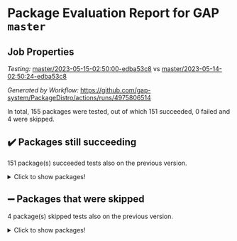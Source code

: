 # Package Evaluation Report for GAP `master`

## Job Properties

*Testing:* [master/2023-05-15-02:50:00-edba53c8](https://github.com/gap-system/PackageDistro/blob/data/reports/master/2023-05-15-02:50:00-edba53c8) vs [master/2023-05-14-02:50:24-edba53c8](https://github.com/gap-system/PackageDistro/blob/data/reports/master/2023-05-14-02:50:24-edba53c8)

*Generated by Workflow:* https://github.com/gap-system/PackageDistro/actions/runs/4975806514

In total, 155 packages were tested, out of which 151 succeeded, 0 failed and 4 were skipped.

## :heavy_check_mark: Packages still succeeding

151 package(s) succeeded tests also on the previous version.
<details><summary>Click to show packages!</summary>

- 4ti2interface 2023.02-04 [(success)](https://github.com/gap-system/PackageDistro/actions/runs/4975806514/jobs/8903457165)
- ace 5.6.2 [(success)](https://github.com/gap-system/PackageDistro/actions/runs/4975806514/jobs/8903457296)
- aclib 1.3.2 [(success)](https://github.com/gap-system/PackageDistro/actions/runs/4975806514/jobs/8903457417)
- agt 0.3.1 [(success)](https://github.com/gap-system/PackageDistro/actions/runs/4975806514/jobs/8903457555)
- alnuth 3.2.1 [(success)](https://github.com/gap-system/PackageDistro/actions/runs/4975806514/jobs/8903457685)
- anupq 3.3.0 [(success)](https://github.com/gap-system/PackageDistro/actions/runs/4975806514/jobs/8903457805)
- atlasrep 2.1.6 [(success)](https://github.com/gap-system/PackageDistro/actions/runs/4975806514/jobs/8903457920)
- autodoc 2022.10.20 [(success)](https://github.com/gap-system/PackageDistro/actions/runs/4975806514/jobs/8903458058)
- automata 1.15 [(success)](https://github.com/gap-system/PackageDistro/actions/runs/4975806514/jobs/8903458198)
- automgrp 1.3.2 [(success)](https://github.com/gap-system/PackageDistro/actions/runs/4975806514/jobs/8903458319)
- autpgrp 1.11 [(success)](https://github.com/gap-system/PackageDistro/actions/runs/4975806514/jobs/8903458432)
- cap 2023.05-04 [(success)](https://github.com/gap-system/PackageDistro/actions/runs/4975806514/jobs/8903458570)
- caratinterface 2.3.5 [(success)](https://github.com/gap-system/PackageDistro/actions/runs/4975806514/jobs/8903458726)
- cddinterface 2022.11.01 [(success)](https://github.com/gap-system/PackageDistro/actions/runs/4975806514/jobs/8903458871)
- circle 1.6.6 [(success)](https://github.com/gap-system/PackageDistro/actions/runs/4975806514/jobs/8903458997)
- classicpres 1.22 [(success)](https://github.com/gap-system/PackageDistro/actions/runs/4975806514/jobs/8903459123)
- cohomolo 1.6.11 [(success)](https://github.com/gap-system/PackageDistro/actions/runs/4975806514/jobs/8903459263)
- congruence 1.2.5 [(success)](https://github.com/gap-system/PackageDistro/actions/runs/4975806514/jobs/8903459388)
- corelg 1.56 [(success)](https://github.com/gap-system/PackageDistro/actions/runs/4975806514/jobs/8903459527)
- crime 1.6 [(success)](https://github.com/gap-system/PackageDistro/actions/runs/4975806514/jobs/8903459640)
- crisp 1.4.6 [(success)](https://github.com/gap-system/PackageDistro/actions/runs/4975806514/jobs/8903459753)
- crypting 0.10.4 [(success)](https://github.com/gap-system/PackageDistro/actions/runs/4975806514/jobs/8903459846)
- cryst 4.1.26 [(success)](https://github.com/gap-system/PackageDistro/actions/runs/4975806514/jobs/8903459932)
- crystcat 1.1.10 [(success)](https://github.com/gap-system/PackageDistro/actions/runs/4975806514/jobs/8903460048)
- ctbllib 1.3.5 [(success)](https://github.com/gap-system/PackageDistro/actions/runs/4975806514/jobs/8903460144)
- cubefree 1.19 [(success)](https://github.com/gap-system/PackageDistro/actions/runs/4975806514/jobs/8903460275)
- curlinterface 2.3.1 [(success)](https://github.com/gap-system/PackageDistro/actions/runs/4975806514/jobs/8903460382)
- cvec 2.8.1 [(success)](https://github.com/gap-system/PackageDistro/actions/runs/4975806514/jobs/8903460498)
- datastructures 0.3.0 [(success)](https://github.com/gap-system/PackageDistro/actions/runs/4975806514/jobs/8903460578)
- deepthought 1.0.6 [(success)](https://github.com/gap-system/PackageDistro/actions/runs/4975806514/jobs/8903460695)
- design 1.8 [(success)](https://github.com/gap-system/PackageDistro/actions/runs/4975806514/jobs/8903460794)
- difsets 2.3.1 [(success)](https://github.com/gap-system/PackageDistro/actions/runs/4975806514/jobs/8903460877)
- digraphs 1.6.2 [(success)](https://github.com/gap-system/PackageDistro/actions/runs/4975806514/jobs/8903460949)
- edim 1.3.7 [(success)](https://github.com/gap-system/PackageDistro/actions/runs/4975806514/jobs/8903461016)
- example 4.3.4 [(success)](https://github.com/gap-system/PackageDistro/actions/runs/4975806514/jobs/8903461091)
- examplesforhomalg 2023.02-04 [(success)](https://github.com/gap-system/PackageDistro/actions/runs/4975806514/jobs/8903461179)
- factint 1.6.3 [(success)](https://github.com/gap-system/PackageDistro/actions/runs/4975806514/jobs/8903461265)
- ferret 1.0.9 [(success)](https://github.com/gap-system/PackageDistro/actions/runs/4975806514/jobs/8903461344)
- fga 1.5.0 [(success)](https://github.com/gap-system/PackageDistro/actions/runs/4975806514/jobs/8903461415)
- fining 1.5.5 [(success)](https://github.com/gap-system/PackageDistro/actions/runs/4975806514/jobs/8903461488)
- float 1.0.3 [(success)](https://github.com/gap-system/PackageDistro/actions/runs/4975806514/jobs/8903461583)
- format 1.4.3 [(success)](https://github.com/gap-system/PackageDistro/actions/runs/4975806514/jobs/8903461648)
- forms 1.2.9 [(success)](https://github.com/gap-system/PackageDistro/actions/runs/4975806514/jobs/8903461726)
- fplsa 1.2.6 [(success)](https://github.com/gap-system/PackageDistro/actions/runs/4975806514/jobs/8903461810)
- fr 2.4.12 [(success)](https://github.com/gap-system/PackageDistro/actions/runs/4975806514/jobs/8903461876)
- francy 2.0.3 [(success)](https://github.com/gap-system/PackageDistro/actions/runs/4975806514/jobs/8903461938)
- fwtree 1.3 [(success)](https://github.com/gap-system/PackageDistro/actions/runs/4975806514/jobs/8903461992)
- gapdoc 1.6.6 [(success)](https://github.com/gap-system/PackageDistro/actions/runs/4975806514/jobs/8903462046)
- gauss 2023.02-04 [(success)](https://github.com/gap-system/PackageDistro/actions/runs/4975806514/jobs/8903462099)
- gaussforhomalg 2023.02-04 [(success)](https://github.com/gap-system/PackageDistro/actions/runs/4975806514/jobs/8903462147)
- gbnp 1.0.5 [(success)](https://github.com/gap-system/PackageDistro/actions/runs/4975806514/jobs/8903462196)
- generalizedmorphismsforcap 2023.03-01 [(success)](https://github.com/gap-system/PackageDistro/actions/runs/4975806514/jobs/8903462234)
- genss 1.6.8 [(success)](https://github.com/gap-system/PackageDistro/actions/runs/4975806514/jobs/8903462287)
- gradedmodules 2023.02-04 [(success)](https://github.com/gap-system/PackageDistro/actions/runs/4975806514/jobs/8903462335)
- gradedringforhomalg 2023.02-04 [(success)](https://github.com/gap-system/PackageDistro/actions/runs/4975806514/jobs/8903462381)
- grape 4.9.0 [(success)](https://github.com/gap-system/PackageDistro/actions/runs/4975806514/jobs/8903462432)
- groupoids 1.73 [(success)](https://github.com/gap-system/PackageDistro/actions/runs/4975806514/jobs/8903462482)
- grpconst 2.6.4 [(success)](https://github.com/gap-system/PackageDistro/actions/runs/4975806514/jobs/8903462532)
- guarana 0.96.3 [(success)](https://github.com/gap-system/PackageDistro/actions/runs/4975806514/jobs/8903462590)
- guava 3.18 [(success)](https://github.com/gap-system/PackageDistro/actions/runs/4975806514/jobs/8903462647)
- hap 1.55 [(success)](https://github.com/gap-system/PackageDistro/actions/runs/4975806514/jobs/8903462699)
- hapcryst 0.1.15 [(success)](https://github.com/gap-system/PackageDistro/actions/runs/4975806514/jobs/8903462754)
- hecke 1.5.3 [(success)](https://github.com/gap-system/PackageDistro/actions/runs/4975806514/jobs/8903462808)
- help 3.5 [(success)](https://github.com/gap-system/PackageDistro/actions/runs/4975806514/jobs/8903462867)
- homalg 2023.02-05 [(success)](https://github.com/gap-system/PackageDistro/actions/runs/4975806514/jobs/8903462910)
- homalgtocas 2023.02-04 [(success)](https://github.com/gap-system/PackageDistro/actions/runs/4975806514/jobs/8903462966)
- idrel 2.45 [(success)](https://github.com/gap-system/PackageDistro/actions/runs/4975806514/jobs/8903463018)
- images 1.3.1 [(success)](https://github.com/gap-system/PackageDistro/actions/runs/4975806514/jobs/8903463073)
- intpic 0.3.0 [(success)](https://github.com/gap-system/PackageDistro/actions/runs/4975806514/jobs/8903463159)
- io 4.8.1 [(success)](https://github.com/gap-system/PackageDistro/actions/runs/4975806514/jobs/8903463220)
- io_forhomalg 2023.02-04 [(success)](https://github.com/gap-system/PackageDistro/actions/runs/4975806514/jobs/8903463278)
- irredsol 1.4.4 [(success)](https://github.com/gap-system/PackageDistro/actions/runs/4975806514/jobs/8903463337)
- json 2.1.1 [(success)](https://github.com/gap-system/PackageDistro/actions/runs/4975806514/jobs/8903463404)
- jupyterkernel 1.5.0 [(success)](https://github.com/gap-system/PackageDistro/actions/runs/4975806514/jobs/8903463471)
- jupyterviz 1.5.6 [(success)](https://github.com/gap-system/PackageDistro/actions/runs/4975806514/jobs/8903463529)
- kan 1.35 [(success)](https://github.com/gap-system/PackageDistro/actions/runs/4975806514/jobs/8903463606)
- kbmag 1.5.11 [(success)](https://github.com/gap-system/PackageDistro/actions/runs/4975806514/jobs/8903463673)
- laguna 3.9.6 [(success)](https://github.com/gap-system/PackageDistro/actions/runs/4975806514/jobs/8903463746)
- liealgdb 2.2.1 [(success)](https://github.com/gap-system/PackageDistro/actions/runs/4975806514/jobs/8903463818)
- liepring 2.8 [(success)](https://github.com/gap-system/PackageDistro/actions/runs/4975806514/jobs/8903463893)
- liering 2.4.2 [(success)](https://github.com/gap-system/PackageDistro/actions/runs/4975806514/jobs/8903463967)
- linearalgebraforcap 2023.05-02 [(success)](https://github.com/gap-system/PackageDistro/actions/runs/4975806514/jobs/8903464053)
- localizeringforhomalg 2023.02-04 [(success)](https://github.com/gap-system/PackageDistro/actions/runs/4975806514/jobs/8903464131)
- loops 3.4.3 [(success)](https://github.com/gap-system/PackageDistro/actions/runs/4975806514/jobs/8903464215)
- lpres 1.0.3 [(success)](https://github.com/gap-system/PackageDistro/actions/runs/4975806514/jobs/8903464299)
- majoranaalgebras 1.5.1 [(success)](https://github.com/gap-system/PackageDistro/actions/runs/4975806514/jobs/8903464375)
- mapclass 1.4.6 [(success)](https://github.com/gap-system/PackageDistro/actions/runs/4975806514/jobs/8903464458)
- matgrp 0.70 [(success)](https://github.com/gap-system/PackageDistro/actions/runs/4975806514/jobs/8903464543)
- matricesforhomalg 2023.02-04 [(success)](https://github.com/gap-system/PackageDistro/actions/runs/4975806514/jobs/8903464636)
- modisom 2.5.4 [(success)](https://github.com/gap-system/PackageDistro/actions/runs/4975806514/jobs/8903464712)
- modulepresentationsforcap 2023.05-01 [(success)](https://github.com/gap-system/PackageDistro/actions/runs/4975806514/jobs/8903464816)
- modules 2023.02-04 [(success)](https://github.com/gap-system/PackageDistro/actions/runs/4975806514/jobs/8903464912)
- monoidalcategories 2023.04-01 [(success)](https://github.com/gap-system/PackageDistro/actions/runs/4975806514/jobs/8903465002)
- nconvex 2022.09-01 [(success)](https://github.com/gap-system/PackageDistro/actions/runs/4975806514/jobs/8903465117)
- nilmat 1.4.2 [(success)](https://github.com/gap-system/PackageDistro/actions/runs/4975806514/jobs/8903465213)
- nock 1.5 [(success)](https://github.com/gap-system/PackageDistro/actions/runs/4975806514/jobs/8903465321)
- normalizinterface 1.3.5 [(success)](https://github.com/gap-system/PackageDistro/actions/runs/4975806514/jobs/8903465424)
- nq 2.5.10 [(success)](https://github.com/gap-system/PackageDistro/actions/runs/4975806514/jobs/8903465503)
- numericalsgps 1.3.1 [(success)](https://github.com/gap-system/PackageDistro/actions/runs/4975806514/jobs/8903465594)
- openmath 11.5.3 [(success)](https://github.com/gap-system/PackageDistro/actions/runs/4975806514/jobs/8903465746)
- orb 4.9.0 [(success)](https://github.com/gap-system/PackageDistro/actions/runs/4975806514/jobs/8903465855)
- packagemanager 1.4.1 [(success)](https://github.com/gap-system/PackageDistro/actions/runs/4975806514/jobs/8903465964)
- patternclass 2.4.3 [(success)](https://github.com/gap-system/PackageDistro/actions/runs/4975806514/jobs/8903466082)
- permut 2.0.4 [(success)](https://github.com/gap-system/PackageDistro/actions/runs/4975806514/jobs/8903466204)
- polenta 1.3.10 [(success)](https://github.com/gap-system/PackageDistro/actions/runs/4975806514/jobs/8903466354)
- polymaking 0.8.6 [(success)](https://github.com/gap-system/PackageDistro/actions/runs/4975806514/jobs/8903466473)
- primgrp 3.4.4 [(success)](https://github.com/gap-system/PackageDistro/actions/runs/4975806514/jobs/8903466584)
- profiling 2.5.2 [(success)](https://github.com/gap-system/PackageDistro/actions/runs/4975806514/jobs/8903466680)
- qpa 1.34 [(success)](https://github.com/gap-system/PackageDistro/actions/runs/4975806514/jobs/8903466794)
- quagroup 1.8.3 [(success)](https://github.com/gap-system/PackageDistro/actions/runs/4975806514/jobs/8903466904)
- radiroot 2.9 [(success)](https://github.com/gap-system/PackageDistro/actions/runs/4975806514/jobs/8903467027)
- rcwa 4.7.1 [(success)](https://github.com/gap-system/PackageDistro/actions/runs/4975806514/jobs/8903467167)
- rds 1.8 [(success)](https://github.com/gap-system/PackageDistro/actions/runs/4975806514/jobs/8903467294)
- recog 1.4.2 [(success)](https://github.com/gap-system/PackageDistro/actions/runs/4975806514/jobs/8903467417)
- repndecomp 1.3.0 [(success)](https://github.com/gap-system/PackageDistro/actions/runs/4975806514/jobs/8903467547)
- repsn 3.1.1 [(success)](https://github.com/gap-system/PackageDistro/actions/runs/4975806514/jobs/8903467668)
- resclasses 4.7.3 [(success)](https://github.com/gap-system/PackageDistro/actions/runs/4975806514/jobs/8903467785)
- ringsforhomalg 2023.02-05 [(success)](https://github.com/gap-system/PackageDistro/actions/runs/4975806514/jobs/8903467911)
- sco 2023.02-04 [(success)](https://github.com/gap-system/PackageDistro/actions/runs/4975806514/jobs/8903468018)
- scscp 2.4.1 [(success)](https://github.com/gap-system/PackageDistro/actions/runs/4975806514/jobs/8903468141)
- semigroups 5.2.1 [(success)](https://github.com/gap-system/PackageDistro/actions/runs/4975806514/jobs/8903468264)
- sglppow 2.3 [(success)](https://github.com/gap-system/PackageDistro/actions/runs/4975806514/jobs/8903468383)
- sgpviz 0.999.5 [(success)](https://github.com/gap-system/PackageDistro/actions/runs/4975806514/jobs/8903468528)
- simpcomp 2.1.14 [(success)](https://github.com/gap-system/PackageDistro/actions/runs/4975806514/jobs/8903468655)
- singular 2023.02.09 [(success)](https://github.com/gap-system/PackageDistro/actions/runs/4975806514/jobs/8903468807)
- sl2reps 1.1 [(success)](https://github.com/gap-system/PackageDistro/actions/runs/4975806514/jobs/8903468920)
- sla 1.5.3 [(success)](https://github.com/gap-system/PackageDistro/actions/runs/4975806514/jobs/8903469063)
- smallgrp 1.5.2 [(success)](https://github.com/gap-system/PackageDistro/actions/runs/4975806514/jobs/8903469163)
- smallsemi 0.6.13 [(success)](https://github.com/gap-system/PackageDistro/actions/runs/4975806514/jobs/8903469302)
- sonata 2.9.6 [(success)](https://github.com/gap-system/PackageDistro/actions/runs/4975806514/jobs/8903469404)
- sophus 1.27 [(success)](https://github.com/gap-system/PackageDistro/actions/runs/4975806514/jobs/8903469502)
- spinsym 1.5.2 [(success)](https://github.com/gap-system/PackageDistro/actions/runs/4975806514/jobs/8903469606)
- standardff 0.9.4 [(success)](https://github.com/gap-system/PackageDistro/actions/runs/4975806514/jobs/8903469710)
- symbcompcc 1.3.2 [(success)](https://github.com/gap-system/PackageDistro/actions/runs/4975806514/jobs/8903469813)
- thelma 1.3 [(success)](https://github.com/gap-system/PackageDistro/actions/runs/4975806514/jobs/8903469916)
- tomlib 1.2.9 [(success)](https://github.com/gap-system/PackageDistro/actions/runs/4975806514/jobs/8903470007)
- toolsforhomalg 2023.03-01 [(success)](https://github.com/gap-system/PackageDistro/actions/runs/4975806514/jobs/8903470117)
- toric 1.9.5 [(success)](https://github.com/gap-system/PackageDistro/actions/runs/4975806514/jobs/8903470283)
- toricvarieties 2022.07.13 [(success)](https://github.com/gap-system/PackageDistro/actions/runs/4975806514/jobs/8903470364)
- transgrp 3.6.4 [(success)](https://github.com/gap-system/PackageDistro/actions/runs/4975806514/jobs/8903470458)
- ugaly 4.0.3 [(success)](https://github.com/gap-system/PackageDistro/actions/runs/4975806514/jobs/8903470543)
- unipot 1.5 [(success)](https://github.com/gap-system/PackageDistro/actions/runs/4975806514/jobs/8903470630)
- unitlib 4.2.0 [(success)](https://github.com/gap-system/PackageDistro/actions/runs/4975806514/jobs/8903470696)
- utils 0.82 [(success)](https://github.com/gap-system/PackageDistro/actions/runs/4975806514/jobs/8903470769)
- uuid 0.7 [(success)](https://github.com/gap-system/PackageDistro/actions/runs/4975806514/jobs/8903470863)
- walrus 0.9991 [(success)](https://github.com/gap-system/PackageDistro/actions/runs/4975806514/jobs/8903470946)
- wedderga 4.10.3 [(success)](https://github.com/gap-system/PackageDistro/actions/runs/4975806514/jobs/8903471014)
- xmod 2.91 [(success)](https://github.com/gap-system/PackageDistro/actions/runs/4975806514/jobs/8903471093)
- xmodalg 1.23 [(success)](https://github.com/gap-system/PackageDistro/actions/runs/4975806514/jobs/8903471173)
- yangbaxter 0.10.3 [(success)](https://github.com/gap-system/PackageDistro/actions/runs/4975806514/jobs/8903471256)
- zeromqinterface 0.14 [(success)](https://github.com/gap-system/PackageDistro/actions/runs/4975806514/jobs/8903471321)
</details>

## :heavy_minus_sign: Packages that were skipped

4 package(s) skipped tests also on the previous version.
<details><summary>Click to show packages!</summary>

- browse 1.8.21 [(skipped)](https://github.com/gap-system/PackageDistro/actions/runs/4975806514/jobs/8903305919)
- itc 1.5.1 [(skipped)](https://github.com/gap-system/PackageDistro/actions/runs/4975806514/jobs/8903305919)
- polycyclic 2.16 [(skipped)](https://github.com/gap-system/PackageDistro/actions/runs/4975806514/jobs/8903305919)
- xgap 4.31 [(skipped)](https://github.com/gap-system/PackageDistro/actions/runs/4975806514/jobs/8903305919)
</details>

